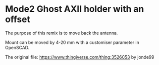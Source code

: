# Mode2 Ghost AXII holder with an offset

The purpose of this remix is to move back the antenna.

Mount can be moved by 4-20 mm with a customiser parameter in OpenSCAD.

The original file:
https://www.thingiverse.com/thing:3526053 by jonde99